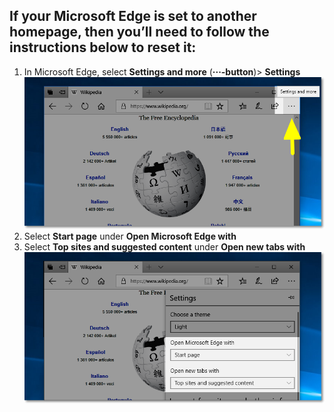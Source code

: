 ## If your Microsoft Edge is set to another homepage, then you’ll need to follow the instructions below to reset it: 
   1. In Microsoft Edge, select **Settings and more** (**···-button**)> **Settings** ![MS Edge Settings Highlight](/images/instructions-settings_highlight.png)
   2. Select **Start page** under **Open Microsoft Edge with**
   3. Select **Top sites and suggested content** under **Open new tabs with** ![MS Edge Open Microsoft Edge With Settings Highlight](/images/instructions-open_microsoft_edge_highlight.png)
